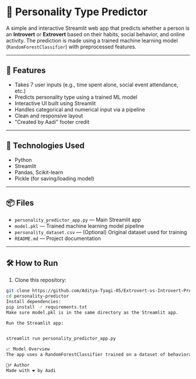 # 🧠 Personality Type Predictor

A simple and interactive Streamlit web app that predicts whether a person is an **Introvert** or **Extrovert** based on their habits, social behavior, and online activity. The prediction is made using a trained machine learning model (`RandomForestClassifier`) with preprocessed features.

---

## 🚀 Features

- Takes 7 user inputs (e.g., time spent alone, social event attendance, etc.)
- Predicts personality type using a trained ML model
- Interactive UI built using Streamlit
- Handles categorical and numerical input via a pipeline
- Clean and responsive layout
- "Created by Aadi" footer credit

---

## 🧩 Technologies Used

- Python
- Streamlit
- Pandas, Scikit-learn
- Pickle (for saving/loading model)

---

## 📦 Files

- `personality_predictor_app.py` — Main Streamlit app
- `model.pkl` — Trained machine learning model pipeline
- `personality_dataset.csv` — (Optional) Original dataset used for training
- `README.md` — Project documentation

---

## 🛠️ How to Run

1. Clone this repository:

```bash
git clone https://github.com/Aditya-Tyagi-05/Extrovert-vs-Introvert-Prediction-Model.git
cd personality-predictor
Install dependencies:
pip install -r requirements.txt
Make sure model.pkl is in the same directory as the Streamlit app.

Run the Streamlit app:


streamlit run personality_predictor_app.py

📈 Model Overview
The app uses a RandomForestClassifier trained on a dataset of behavioral inputs. Categorical features like stage fear and social exhaustion are encoded as binary, and numerical features are scaled using StandardScaler.

🙋‍♂️ Author
Made with ❤️ by Aadi
